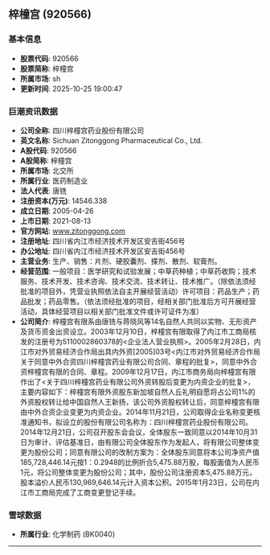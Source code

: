 ## 梓橦宫 (920566)

### 基本信息

- **股票代码**: 920566
- **股票简称**: 梓橦宫
- **所属市场**: sh
- **更新时间**: 2025-10-25 19:00:47

### 巨潮资讯数据

- **公司全称**: 四川梓橦宫药业股份有限公司
- **英文名称**: Sichuan Zitonggong Pharmaceutical Co., Ltd.
- **A股代码**: 920566
- **A股简称**: 梓橦宫
- **所属市场**: 北交所
- **所属行业**: 医药制造业
- **法人代表**: 唐铣
- **注册资本(万元)**: 14546.338
- **成立日期**: 2005-04-26
- **上市日期**: 2021-08-13
- **官方网站**: www.zitonggong.com
- **注册地址**: 四川省内江市经济技术开发区安吉街456号
- **办公地址**: 四川省内江市经济技术开发区安吉街456号
- **主营业务**: 生产、销售：片剂、硬胶囊剂、搽剂、散剂、软膏剂。
- **经营范围**: 一般项目：医学研究和试验发展；中草药种植；中草药收购；技术服务、技术开发、技术咨询、技术交流、技术转让、技术推广。（除依法须经批准的项目外，凭营业执照依法自主开展经营活动）许可项目：药品生产；药品批发；药品零售。（依法须经批准的项目，经相关部门批准后方可开展经营活动，具体经营项目以相关部门批准文件或许可证件为准）
- **公司简介**: 梓橦宫有限系由唐铣与蒋晓风等14名自然人共同以实物、无形资产及货币资金出资设立。2003年12月10日，梓橦宫有限取得了内江市工商局核发的注册号为5110002860378的<企业法人营业执照>。2005年2月28日，内江市对外贸易经济合作局出具内外资[2005]03号<内江市对外贸易经济合作局关于同意中外合资四川梓橦宫药业有限公司合同、章程的批复>，同意中外合资梓橦宫有限的合同、章程。2009年12月17日，内江市商务局向梓橦宫有限作出了<关于四川梓橦宫药业有限公司外资转股后变更为内资企业的批复>，主要内容如下：梓橦宫有限外资股东新加坡自然人丘礼明自愿将占公司1%的外资股权转让给中国自然人王新扬，该公司外资股权转让后，同意梓橦宫有限由中外合资企业变更为内资企业。2014年11月21日，公司取得企业名称变更核准通知书，拟设立的股份有限公司名称为：四川梓橦宫药业股份有限公司。2014年12月21日，公司召开股东会会议，全体股东一致同意以2014年10月31日为审计、评估基准日，由有限公司全体股东作为发起人，将有限公司整体变更为股份公司；同意有限公司的改制方案为：全体股东同意将本公司净资产值185,728,446.14元按1：0.2948的比例折合5,475.88万股，每股面值为人民币1元，将公司整体变更为股份公司；其中，股份公司注册资本5,475.88万元，股本溢价人民币130,969,646.14元计入资本公积。2015年1月23日，公司在内江市工商局完成了工商变更登记手续。

### 雪球数据

- **所属行业**: 化学制药 (BK0040)

---